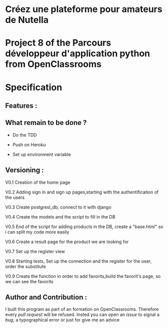# Créez une plateforme pour amateurs de Nutella
# Project 8 of the Parcours développeur d'application python from OpenClassrooms
# Specification
## Features :
## What remain to be done ?
- Do the TDD

- Push on Heroku

- Set up environment variable
## Versioning :
V0.1 Creation of the home page

V0.2 Adding sign in and sign up pages,starting with the authentification of the users

V0.3 Create postgresl_db, connect to it with django

V0.4 Create the models and the script to fill in the DB

V0.5 End of the script for adding products in the DB, create a "base.html" so i can split my code more easily

V0.6 Create a result page for the product we are looking for

V0.7 Set up the register view

V0.8 Starting tests, Set up the connection and the register for the user, order the substitute 

V0.9 Create the function in order to add favorits,build the favorit's page, so we can see the favorits


## Author and Contribution :
I built this program as part of an formation on OpenClassrooms. Therefore every *pull request* will be refused. Insted you can open an *issue* to signal a *bug*, a typographical error or just for give me an advice
